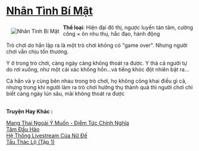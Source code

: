 <a href="https://utruyen.com/nhan-tinh-bi-mat/22576/" title="Nhân Tình Bí Mật"><h1>Nhân Tình Bí Mật</h1></a><div style="display:table"><img align="right" style="float: left; padding: 10px;" src="https://utruyen.com/images/story/200x260/nhan-tinh-bi-mat.jpg" alt="Nhân Tình Bí Mật"><b>Thể loại</b>: Hiện đại đô thị, ngược luyến tàn tâm, cường công × ôn nhu thụ, hắc đạo, hành động <p></p>Trò chơi do hắn lập ra là một trò chơi không có "game over". Nhưng người chơi vẫn chịu tổn thương.<p></p>Y ở trong trò chơi, càng ngày càng không thoát ra được. Y thả cả người tự do rơi xuống, như một cái xác không hồn...và tiếng khóc đột nhiên bật ra...<p></p>Cả hắn và y cùng bên nhau trong trò chơi, họ không công khai điều gì cả, nhưng trong khi người làm ra trò chơi hưởng thụ thành quả thì người chơi chỉ biết càng ngày lún sâu, mãi không thoát ra được</div><p><br><b>Truyện Hay Khác :</b></p><a href="https://utruyen.com/mang-thai-ngoai-y-muon-diem-tuc-chinh-nghia/18904/" alt="Mang Thai Ngoài Ý Muốn - Điểm Tức Chính Nghĩa">Mang Thai Ngoài Ý Muốn - Điểm Tức Chính Nghĩa</a><br/><a href="https://www.scoop.it/topic/utruyen/p/4117251865/2020/03/31/tam-au-hao" alt="Tâm Đầu Hảo">Tâm Đầu Hảo</a><br/><a href="https://github.com/quanluxury/ngontinhhot/tree/master/truyenhay/16902/" alt="Hệ Thống Livestream Của Nữ Đế">Hệ Thống Livestream Của Nữ Đế</a><br/><a href="https://github.com/quanluxury/ngontinh_sac/tree/master/truyenhay/18539/" alt="Tẩu Thác Lộ (Tập 1)">Tẩu Thác Lộ (Tập 1)</a><br/>
